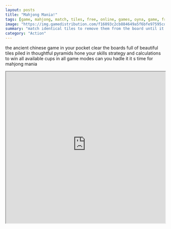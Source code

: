 ```yaml
---
layout: posts
title: "Mahjong Mania!"
tags: [game, mahjong, match, tiles, free, online, games, oyna, game, free, games, play, play, games]
image: "https://img.gamedistribution.com/f16093c2cb884649a5f6bfe97595cddb.jpg"
summary: "match identical tiles to remove them from the board until it s entirely cleared only those tiles can be matched which are free on at least one side if you make matches quickly enough you may earn bonus points flower tiles match with each other even if the picture is different the same works with season tiles  free online games oyna game free games play play games"
category: "Action"
---
```


the ancient chinese game in your pocket clear the boards full of beautiful tiles piled in thoughtful pyramids hone your skills strategy and calculations to win all available cups in all game modes can you hadle it it s time for mahjong mania

<iframe width="100%" height="480px;" src="https://html5.gamedistribution.com/f16093c2cb884649a5f6bfe97595cddb/"></iframe>